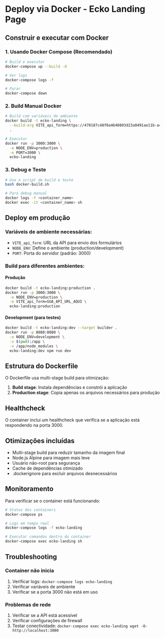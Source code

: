 # Deploy via Docker - Ecko Landing Page

## Construir e executar com Docker

### 1. Usando Docker Compose (Recomendado)

```bash
# Build e executar
docker-compose up --build -d

# Ver logs
docker-compose logs -f

# Parar
docker-compose down
```

### 2. Build Manual Docker

```bash
# Build com variáveis de ambiente
docker build -t ecko-landing \
  --build-arg VITE_api_form=https://470187c48f0a4640803d23a0491ae11b-a421d35e00a9431bb90c3d034.fly.dev/api/leads \
  .

# Executar
docker run -p 3000:3000 \
  -e NODE_ENV=production \
  -e PORT=3000 \
  ecko-landing
```

### 3. Debug e Teste

```bash
# Use o script de build e teste
bash docker-build.sh

# Para debug manual
docker logs -f <container_name>
docker exec -it <container_name> sh
```

## Deploy em produção

### Variáveis de ambiente necessárias:

- `VITE_api_form`: URL da API para envio dos formulários
- `NODE_ENV`: Define o ambiente (production/development)
- `PORT`: Porta do servidor (padrão: 3000)

### Build para diferentes ambientes:

#### Produção

```bash
docker build -t ecko-landing:production .
docker run -p 3000:3000 \
  -e NODE_ENV=production \
  -e VITE_api_form=SUA_API_URL_AQUI \
  ecko-landing:production
```

#### Development (para testes)

```bash
docker build -t ecko-landing:dev --target builder .
docker run -p 8080:8080 \
  -e NODE_ENV=development \
  -v $(pwd):/app \
  -v /app/node_modules \
  ecko-landing:dev npm run dev
```

## Estrutura do Dockerfile

O Dockerfile usa multi-stage build para otimização:

1. **Build stage**: Instala dependências e constrói a aplicação
2. **Production stage**: Copia apenas os arquivos necessários para produção

## Healthcheck

O container inclui um healthcheck que verifica se a aplicação está respondendo na porta 3000.

## Otimizações incluídas

- Multi-stage build para reduzir tamanho da imagem final
- Node.js Alpine para imagem mais leve
- Usuário não-root para segurança
- Cache de dependências otimizado
- .dockerignore para excluir arquivos desnecessários

## Monitoramento

Para verificar se o container está funcionando:

```bash
# Status dos containers
docker-compose ps

# Logs em tempo real
docker-compose logs -f ecko-landing

# Executar comandos dentro do container
docker-compose exec ecko-landing sh
```

## Troubleshooting

### Container não inicia

1. Verificar logs: `docker-compose logs ecko-landing`
2. Verificar variáveis de ambiente
3. Verificar se a porta 3000 não está em uso

### Problemas de rede

1. Verificar se a API está acessível
2. Verificar configurações de firewall
3. Testar conectividade: `docker-compose exec ecko-landing wget -O- http://localhost:3000`
